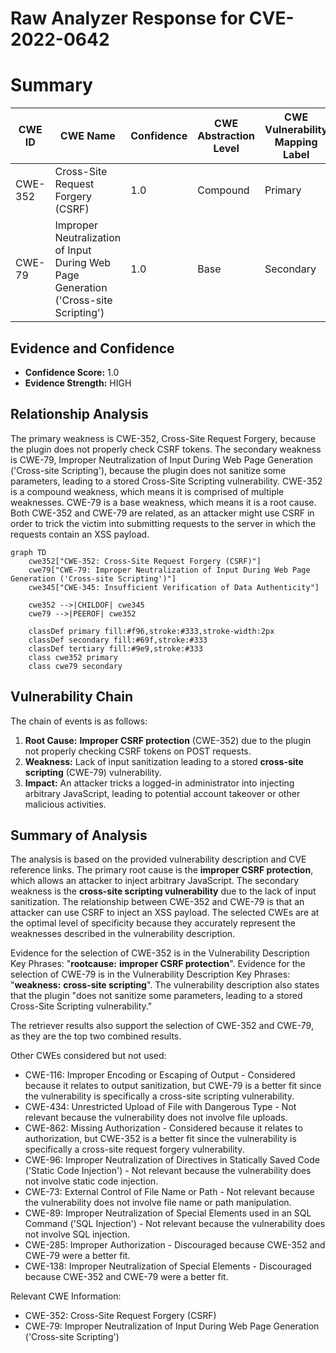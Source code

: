 # Raw Analyzer Response for CVE-2022-0642

# Summary

| CWE ID | CWE Name | Confidence | CWE Abstraction Level | CWE Vulnerability Mapping Label | CWE-Vulnerability Mapping Notes |
|---|---|---|---|---|---|
| CWE-352 | Cross-Site Request Forgery (CSRF) | 1.0 | Compound | Primary | Allowed |
| CWE-79 | Improper Neutralization of Input During Web Page Generation ('Cross-site Scripting') | 1.0 | Base | Secondary | Allowed |

## Evidence and Confidence

*   **Confidence Score:** 1.0
*   **Evidence Strength:** HIGH

## Relationship Analysis
The primary weakness is CWE-352, Cross-Site Request Forgery, because the plugin does not properly check CSRF tokens. The secondary weakness is CWE-79, Improper Neutralization of Input During Web Page Generation ('Cross-site Scripting'), because the plugin does not sanitize some parameters, leading to a stored Cross-Site Scripting vulnerability. CWE-352 is a compound weakness, which means it is comprised of multiple weaknesses. CWE-79 is a base weakness, which means it is a root cause. Both CWE-352 and CWE-79 are related, as an attacker might use CSRF in order to trick the victim into submitting requests to the server in which the requests contain an XSS payload.

```mermaid
graph TD
    cwe352["CWE-352: Cross-Site Request Forgery (CSRF)"]
    cwe79["CWE-79: Improper Neutralization of Input During Web Page Generation ('Cross-site Scripting')"]
    cwe345["CWE-345: Insufficient Verification of Data Authenticity"]
    
    cwe352 -->|CHILDOF| cwe345
    cwe79 -->|PEEROF| cwe352
    
    classDef primary fill:#f96,stroke:#333,stroke-width:2px
    classDef secondary fill:#69f,stroke:#333
    classDef tertiary fill:#9e9,stroke:#333
    class cwe352 primary
    class cwe79 secondary
```

## Vulnerability Chain
The chain of events is as follows:
1.  **Root Cause:** **Improper CSRF protection** (CWE-352) due to the plugin not properly checking CSRF tokens on POST requests.
2.  **Weakness:** Lack of input sanitization leading to a stored **cross-site scripting** (CWE-79) vulnerability.
3.  **Impact:** An attacker tricks a logged-in administrator into injecting arbitrary JavaScript, leading to potential account takeover or other malicious activities.

## Summary of Analysis
The analysis is based on the provided vulnerability description and CVE reference links. The primary root cause is the **improper CSRF protection**, which allows an attacker to inject arbitrary JavaScript. The secondary weakness is the **cross-site scripting vulnerability** due to the lack of input sanitization. The relationship between CWE-352 and CWE-79 is that an attacker can use CSRF to inject an XSS payload. The selected CWEs are at the optimal level of specificity because they accurately represent the weaknesses described in the vulnerability description.

Evidence for the selection of CWE-352 is in the Vulnerability Description Key Phrases: "**rootcause:** **improper CSRF protection**". Evidence for the selection of CWE-79 is in the Vulnerability Description Key Phrases: "**weakness:** **cross-site scripting**". The vulnerability description also states that the plugin "does not sanitize some parameters, leading to a stored Cross-Site Scripting vulnerability."

The retriever results also support the selection of CWE-352 and CWE-79, as they are the top two combined results.

Other CWEs considered but not used:

*   CWE-116: Improper Encoding or Escaping of Output - Considered because it relates to output sanitization, but CWE-79 is a better fit since the vulnerability is specifically a cross-site scripting vulnerability.
*   CWE-434: Unrestricted Upload of File with Dangerous Type - Not relevant because the vulnerability does not involve file uploads.
*   CWE-862: Missing Authorization - Considered because it relates to authorization, but CWE-352 is a better fit since the vulnerability is specifically a cross-site request forgery vulnerability.
*   CWE-96: Improper Neutralization of Directives in Statically Saved Code ('Static Code Injection') - Not relevant because the vulnerability does not involve static code injection.
*   CWE-73: External Control of File Name or Path - Not relevant because the vulnerability does not involve file name or path manipulation.
*   CWE-89: Improper Neutralization of Special Elements used in an SQL Command ('SQL Injection') - Not relevant because the vulnerability does not involve SQL injection.
*   CWE-285: Improper Authorization - Discouraged because CWE-352 and CWE-79 were a better fit.
*   CWE-138: Improper Neutralization of Special Elements - Discouraged because CWE-352 and CWE-79 were a better fit.

Relevant CWE Information:
* CWE-352: Cross-Site Request Forgery (CSRF)
* CWE-79: Improper Neutralization of Input During Web Page Generation ('Cross-site Scripting')